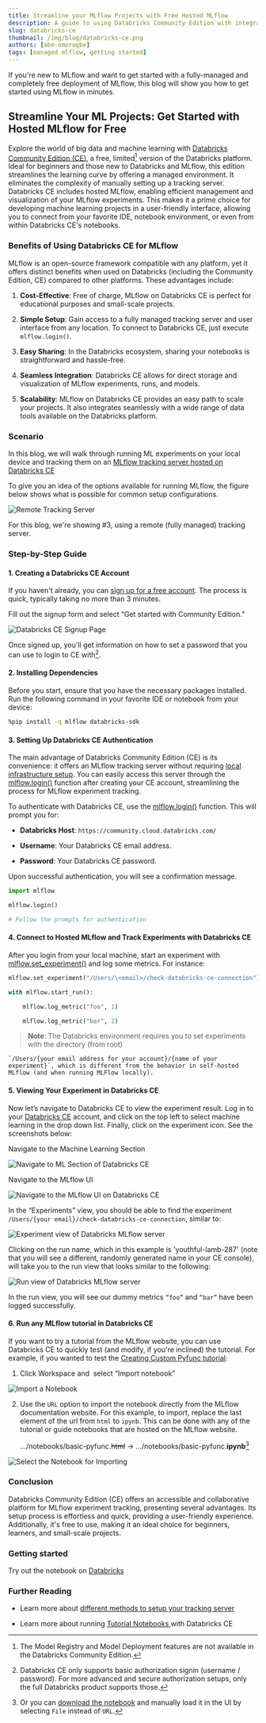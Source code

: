 ```yaml
---
title: Streamline your MLflow Projects with Free Hosted MLflow
description: A guide to using Databricks Community Edition with integrated managed MLflow
slug: databricks-ce
thumbnail: /img/blog/databricks-ce.png
authors: [abe-omorogbe]
tags: [managed mlflow, getting started]
---
```


If you're new to MLflow and want to get started with a fully-managed and completely free deployment of MLflow, this blog will show you how to get started using MLflow in minutes.

<!-- truncate -->

## Streamline Your ML Projects: Get Started with Hosted MLflow for Free

Explore the world of big data and machine learning with [Databricks Community Edition (CE)](https://community.cloud.databricks.com/), a free, limited[^1] version of the Databricks platform.
Ideal for beginners and those new to Databricks and MLflow, this edition streamlines the learning curve by offering a managed environment. It eliminates the complexity of manually
setting up a tracking server. Databricks CE includes hosted MLflow, enabling efficient management and visualization of your MLflow experiments. This makes it a prime choice for
developing machine learning projects in a user-friendly interface, allowing you to connect from your favorite IDE, notebook environment, or even from within Databricks CE's notebooks.

[^1]: The Model Registry and Model Deployment features are not available in the Databricks Community Edition.

### Benefits of Using Databricks CE for MLflow

MLflow is an open-source framework compatible with any platform, yet it offers distinct benefits when used on Databricks (including the Community Edition, CE) compared to other platforms. These advantages include:

1. **Cost-Effective**: Free of charge, MLflow on Databricks CE is perfect for educational purposes and small-scale projects.

2. **Simple Setup**: Gain access to a fully managed tracking server and user interface from any location. To connect to Databricks CE, just execute `mlflow.login()`.

3. **Easy Sharing**: In the Databricks ecosystem, sharing your notebooks is straightforward and hassle-free.

4. **Seamless Integration**: Databricks CE allows for direct storage and visualization of MLflow experiments, runs, and models.

5. **Scalability**: MLflow on Databricks CE provides an easy path to scale your projects. It also integrates seamlessly with a wide range of data tools available on the Databricks platform.

### Scenario

In this blog, we will walk through running ML experiments on your local device and tracking them on an [MLflow tracking server hosted on Databricks CE](https://mlflow.org/docs/latest/tracking.html#common-setups)

To give you an idea of the options available for running MLflow, the figure below shows what is possible for common setup configurations.

![Remote Tracking Server](remote-tracking-server.png)

For this blog, we're showing #3, using a remote (fully managed) tracking server.

### Step-by-Step Guide

#### 1. Creating a Databricks CE Account

If you haven't already, you can [sign up for a free account](https://www.databricks.com/try-databricks#account). The process is quick, typically taking no more than 3 minutes.

Fill out the signup form and select “Get started with Community Edition.”

![Databricks CE Signup Page](ce-signup.png)

Once signed up, you'll get information on how to set a password that you can use to login to CE with[^2].

[^2]: Databricks CE only supports basic authorization signin (username / password). For more advanced and secure authorization setups, only the full Databricks product supports those.

#### 2. Installing Dependencies

Before you start, ensure that you have the necessary packages installed. Run the following command in your favorite IDE or notebook from your device:

```bash
%pip install -q mlflow databricks-sdk
```

#### 3. Setting Up Databricks CE Authentication

The main advantage of Databricks Community Edition (CE) is its convenience: it offers an MLflow tracking server without requiring
[local infrastructure setup](https://mlflow.org/docs/latest/getting-started/logging-first-model/step1-tracking-server.html). You can easily access this server through the
[mlflow.login()](https://mlflow.org/docs/latest/python_api/mlflow.html#mlflow.login) function after creating your CE account, streamlining the process for MLflow experiment tracking.

To authenticate with Databricks CE, use the [mlflow.login()](https://mlflow.org/docs/latest/python_api/mlflow.html#mlflow.login) function. This will prompt you for:

- **Databricks Host**: `https://community.cloud.databricks.com/`

- **Username**: Your Databricks CE email address.

- **Password**: Your Databricks CE password.

Upon successful authentication, you will see a confirmation message.

```python
import mlflow

mlflow.login()

# Follow the prompts for authentication
```

#### 4. Connect to Hosted MLflow and Track Experiments with Databricks CE

After you login from your local machine, start an experiment with [mlflow.set_experiment()](https://mlflow.org/docs/latest/python_api/mlflow.html?highlight=mlflow%20set_experiment#mlflow.set_experiment) and log some metrics. For instance:

```python
mlflow.set_experiment("/Users/\<email>/check-databricks-ce-connection")

with mlflow.start_run():

    mlflow.log_metric("foo", 1)

    mlflow.log_metric("bar", 2)
```

> **Note**: The Databricks environment requires you to set experiments with the directory (from root)

    `/Users/{your email address for your account}/{name of your experiment}`, which is different from the behavior in self-hosted MLflow (and when running MLFlow locally).

#### 5. Viewing Your Experiment in Databricks CE

Now let’s navigate to Databricks CE to view the experiment result. Log in to your [Databricks CE](https://community.cloud.databricks.com/)
account, and click on the top left to select machine learning in the drop down list. Finally, click on the experiment icon. See the screenshots below:

Navigate to the Machine Learning Section

![Navigate to ML Section of Databricks CE](navigate-to-experiments.png)

Navigate to the MLflow UI

![Navigate to the MLflow UI on Databricks CE](navigate-to-mlflow-ui.png)

In the “Experiments” view, you should be able to find the experiment `/Users/{your email}/check-databricks-ce-connection`, similar to:

![Experiment view of Databricks MLflow server](view-experiment.png)

Clicking on the run name, which in this example is 'youthful-lamb-287' (note that you will see a different, randomly generated name in your CE console),
will take you to the run view that looks similar to the following:

![Run view of Databricks MLflow server](view-run.png)

In the run view, you will see our dummy metrics `“foo”` and `“bar”` have been logged successfully.

#### 6. Run any MLflow tutorial in Databricks CE

If you want to try a tutorial from the MLflow website, you can use Databricks CE to quickly test (and modify, if you're inclined) the tutorial. For example, if you wanted to test
the [Creating Custom Pyfunc tutorial](https://mlflow.org/docs/latest/traditional-ml/creating-custom-pyfunc/notebooks/basic-pyfunc.html):

1. Click Workspace and  select “Import notebook”

![Import a Notebook](import-notebook.png)

2. Use the `URL` option to import the notebook directly from the MLflow documentation website. For this example, to import, replace the last element of the url
   from `html` to `ipynb`. This can be done with any of the tutorial or guide notebooks that are hosted on the MLflow website.

   .../notebooks/basic-pyfunc.~~html~~ &rarr; .../notebooks/basic-pyfunc.**ipynb**[^3]

[^3]: Or you can [download the notebook](https://raw.githubusercontent.com/mlflow/mlflow/v3.0.0/docs/docs/classic-ml/traditional-ml/tutorials/creating-custom-pyfunc/notebooks/basic-pyfunc.ipynb) and manually load it in the UI by selecting `File` instead of `URL`.

![Select the Notebook for Importing](import-notebook-2.png)

### Conclusion

Databricks Community Edition (CE) offers an accessible and collaborative platform for MLflow experiment tracking, presenting several advantages. Its setup process is effortless
and quick, providing a user-friendly experience. Additionally, it's free to use, making it an ideal choice for beginners, learners, and small-scale projects.

### Getting started

Try out the notebook on [Databricks](https://databricks-prod-cloudfront.cloud.databricks.com/public/4027ec902e239c93eaaa8714f173bcfc/2830662238121329/3266358972198675/8538262732615206/latest.html)

### Further Reading

- Learn more about [different methods to setup your tracking server](https://mlflow.org/docs/latest/getting-started/tracking-server-overview/index.html#minute-tracking-server-overv)

- Learn more about running [Tutorial Notebooks ](https://mlflow.org/docs/latest/getting-started/running-notebooks/index.html)with Databricks CE
